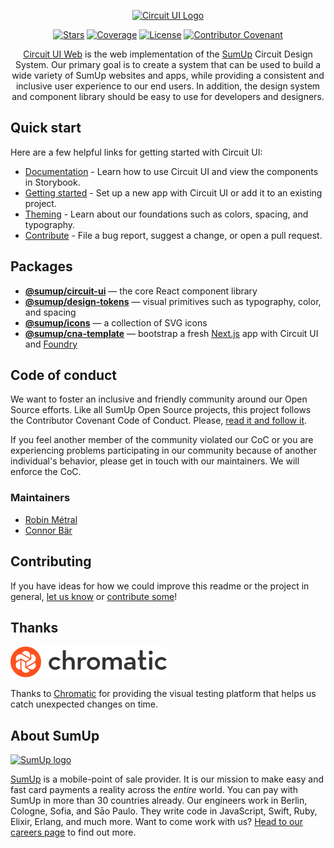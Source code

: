 <div align="center">

[![Circuit UI Logo](https://circuit.sumup.com/images/logo-header.png)](https://circuit.sumup.com)

[![Stars](https://img.shields.io/github/stars/sumup-oss/circuit-ui?style=social)](https://github.com/sumup-oss/circuit-ui/) [![Coverage](https://img.shields.io/codecov/c/github/sumup-oss/circuit-ui)](https://codecov.io/gh/sumup-oss/circuit-ui) [![License](https://img.shields.io/github/license/sumup-oss/circuit-ui)](./LICENSE) [![Contributor Covenant](https://img.shields.io/badge/Contributor%20Covenant-v2.1%20adopted-ff69b4.svg)](https://github.com/sumup-oss/circuit-ui/tree/main/CODE_OF_CONDUCT.md)

[Circuit UI Web](https://circuit.sumup.com) is the web implementation of the [SumUp](https://sumup.com) Circuit Design System. Our primary goal is to create a system that can be used to build a wide variety of SumUp websites and apps, while providing a consistent and inclusive user experience to our end users. In addition, the design system and component library should be easy to use for developers and designers.

</div>

## Quick start

Here are a few helpful links for getting started with Circuit UI:

- [Documentation](https://circuit.sumup.com/) - Learn how to use Circuit UI and view the components in Storybook.
- [Getting started](https://circuit.sumup.com/?path=/docs/introduction-getting-started--page) - Set up a new app with Circuit UI or add it to an existing project.
- [Theming](https://circuit.sumup.com/?path=/docs/features-theme--page) - Learn about our foundations such as colors, spacing, and typography.
- [Contribute](https://circuit.sumup.com/?path=/docs/introduction-contributing-overview--page) - File a bug report, suggest a change, or open a pull request.

## Packages

- **[@sumup/circuit-ui](./packages/circuit-ui)** — the core React component library
- **[@sumup/design-tokens](./packages/design-tokens)** — visual primitives such as typography, color, and spacing
- **[@sumup/icons](./packages/icons)** — a collection of SVG icons
- **[@sumup/cna-template](./packages/cna-template)** — bootstrap a fresh [Next.js](https://nextjs.org/) app with Circuit UI and [Foundry](https://github.com/sumup-oss/foundry)

## Code of conduct

We want to foster an inclusive and friendly community around our Open Source efforts. Like all SumUp Open Source projects, this project follows the Contributor Covenant Code of Conduct. Please, [read it and follow it](./CODE_OF_CONDUCT.md).

If you feel another member of the community violated our CoC or you are experiencing problems participating in our community because of another individual's behavior, please get in touch with our maintainers. We will enforce the CoC.

### Maintainers

- [Robin Métral](mailto:robin.metral@sumup.com)
- [Connor Bär](mailto:connor.baer@sumup.com)

## Contributing

If you have ideas for how we could improve this readme or the project in general, [let us know](https://github.com/sumup-oss/circuit-ui/issues) or [contribute some](https://github.com/sumup-oss/circuit-ui/edit/main/README.md)!

## Thanks

[![Chromatic logo](https://raw.githubusercontent.com/sumup-oss/circuit-ui/main/.storybook/public/images/chromatic.svg?sanitize=true)](https://www.chromatic.com/)

Thanks to [Chromatic](https://www.chromatic.com/) for providing the visual testing platform that helps us catch unexpected changes on time.

## About SumUp

[![SumUp logo](https://raw.githubusercontent.com/sumup-oss/assets/main/sumup-logo.svg?sanitize=true)](https://sumup.com)

[SumUp](https://sumup.com) is a mobile-point of sale provider. It is our mission to make easy and fast card payments a reality across the _entire_ world. You can pay with SumUp in more than 30 countries already. Our engineers work in Berlin, Cologne, Sofia, and Sāo Paulo. They write code in JavaScript, Swift, Ruby, Elixir, Erlang, and much more. Want to come work with us? [Head to our careers page](https://sumup.com/careers) to find out more.
